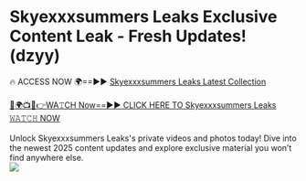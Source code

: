 # Skyexxxsummers Leaks Exclusive Content Leak - Fresh Updates! (dzyy)

🔥 ACCESS NOW 🌍==►► <a href="https://tinyurl.com/kvy9nzfs" rel="nofollow">Skyexxxsummers Leaks Latest Collection</a>
<br><br>
[🔴🌍📺📱👉WA𝚃CH Now==►► CLICK HERE TO Skyexxxsummers Leaks 𝚆𝙰𝚃𝙲𝙷 NOW](https://tinyurl.com/kvy9nzfs)
<br><br>
Unlock Skyexxxsummers Leaks's private videos and photos today! Dive into the newest 2025 content updates and explore exclusive material you won’t find anywhere else.
<br>
<a href="https://tinyurl.com/kvy9nzfs" rel="nofollow" data-target="animated-image.originalLink"><img src="https://camo.githubusercontent.com/8a4f000d20f83aca3bf7ec5f350d767afa0574a8a352519fd8cfa583a6f93a33/68747470733a2f2f692e696d6775722e636f6d2f644a486b345a712e676966" data-canonical-src="https://i.imgur.com/dJHk4Zq.gif" style="max-width: 100%; display: inline-block;" data-target="animated-image.originalImage"></a>
<br>
